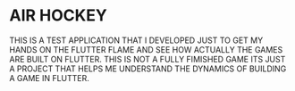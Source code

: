 # AIR HOCKEY

THIS IS A TEST APPLICATION THAT I DEVELOPED JUST TO GET MY HANDS ON THE FLUTTER FLAME AND SEE HOW ACTUALLY THE GAMES ARE BUILT ON FLUTTER. THIS IS NOT A FULLY FIMISHED GAME ITS JUST A PROJECT THAT HELPS ME UNDERSTAND THE DYNAMICS OF BUILDING A GAME IN FLUTTER.
